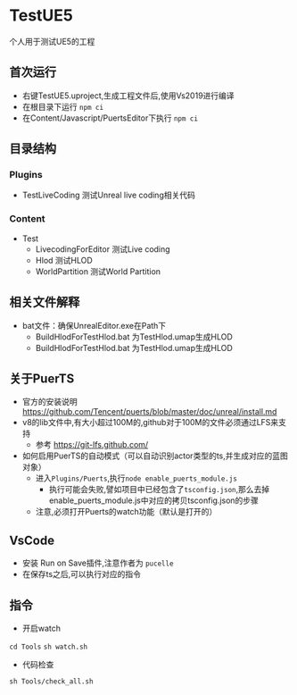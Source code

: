 # TestUE5

个人用于测试UE5的工程

## 首次运行

- 右键TestUE5.uproject,生成工程文件后,使用Vs2019进行编译
- 在根目录下运行  `npm ci`
- 在Content/Javascript/PuertsEditor下执行 `npm ci`

## 目录结构

### Plugins

- TestLiveCoding 测试Unreal live coding相关代码

### Content

- Test
  - LivecodingForEditor 测试Live coding
  - Hlod 测试HLOD
  - WorldPartition 测试World Partition

## 相关文件解释

- bat文件：确保UnrealEditor.exe在Path下
  - BuildHlodForTestHlod.bat 为TestHlod.umap生成HLOD
  - BuildHlodForTestHlod.bat 为TestHlod.umap生成HLOD

## 关于PuerTS

- 官方的安装说明 <https://github.com/Tencent/puerts/blob/master/doc/unreal/install.md>
- v8的lib文件中,有大小超过100M的,github对于100M的文件必须通过LFS来支持
  - 参考 <https://git-lfs.github.com/>
- 如何启用PuerTS的自动模式（可以自动识别actor类型的ts,并生成对应的蓝图对象）
  - 进入`Plugins/Puerts`,执行`node enable_puerts_module.js`
    - 执行可能会失败,譬如项目中已经包含了`tsconfig.json`,那么去掉enable_puerts_module.js中对应的拷贝tsconfig.json的步骤
  - 注意,必须打开Puerts的watch功能（默认是打开的）

## VsCode

- 安装 Run on Save插件,注意作者为 `pucelle`
- 在保存ts之后,可以执行对应的指令

## 指令

- 开启watch

`cd Tools`
`sh watch.sh`

- 代码检查

`sh Tools/check_all.sh`
